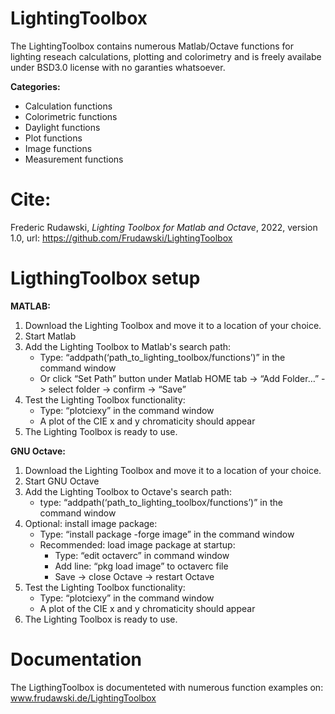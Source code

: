 # LightingToolbox
The LightingToolbox contains numerous Matlab/Octave functions for lighting reseach calculations, plotting and colorimetry and is freely availabe under BSD3.0 license with no garanties whatsoever.

**Categories:**
- Calculation functions
- Colorimetric functions
- Daylight functions
- Plot functions
- Image functions
- Measurement functions

# Cite:
Frederic Rudawski, *Lighting Toolbox for Matlab and Octave*, 2022, version 1.0, url: https://github.com/Frudawski/LightingToolbox

# LigthingToolbox setup
**MATLAB:**
1. Download the Lighting Toolbox and move it to a location of your choice.
2. Start Matlab
3. Add the Lighting Toolbox to Matlab's search path:
  	- Type: “addpath(‘path_to_lighting_toolbox/functions’)” in the command window
    - Or click “Set Path” button under Matlab HOME tab -> “Add Folder…” -> select folder -> confirm -> “Save”
4. Test the Lighting Toolbox functionality:
    - Type: “plotciexy” in the command window
    - A plot of the CIE x and y chromaticity should appear
5. The Lighting Toolbox is ready to use.

**GNU Octave:**
1. Download the Lighting Toolbox and move it to a location of your choice.
2. Start GNU Octave
3. Add the Lighting Toolbox to Octave's search path:
    - type: “addpath(‘path_to_lighting_toolbox/functions’)” in the command window
4. Optional: install image package:
    - Type: “install package -forge image” in the command window
    - Recommended: load image package at startup:
        - Type: “edit octaverc” in command window
        - Add line: “pkg load image” to octaverc file
        - Save -> close Octave -> restart Octave
5. Test the Lighting Toolbox functionality:
    - Type: “plotciexy” in the command window
    - A plot of the CIE x and y chromaticity should appear
6. The Lighting Toolbox is ready to use.

# Documentation
The LigthingToolbox is documenteted with numerous function examples on: www.frudawski.de/LightingToolbox

